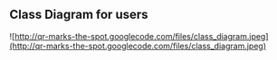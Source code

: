 ## Class Diagram for users ##
![http://qr-marks-the-spot.googlecode.com/files/class_diagram.jpeg](http://qr-marks-the-spot.googlecode.com/files/class_diagram.jpeg)
